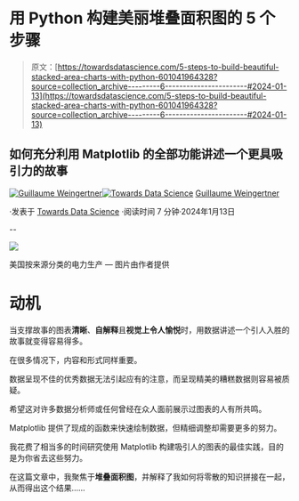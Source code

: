 # 用 Python 构建美丽堆叠面积图的 5 个步骤

> 原文：[https://towardsdatascience.com/5-steps-to-build-beautiful-stacked-area-charts-with-python-601041964328?source=collection_archive---------6-----------------------#2024-01-13](https://towardsdatascience.com/5-steps-to-build-beautiful-stacked-area-charts-with-python-601041964328?source=collection_archive---------6-----------------------#2024-01-13)

## 如何充分利用 Matplotlib 的全部功能讲述一个更具吸引力的故事

[](https://guillaume-weingertner.medium.com/?source=post_page---byline--601041964328--------------------------------)[![Guillaume Weingertner](../Images/fbfb34af986a7788394b6033c6954d57.png)](https://guillaume-weingertner.medium.com/?source=post_page---byline--601041964328--------------------------------)[](https://towardsdatascience.com/?source=post_page---byline--601041964328--------------------------------)[![Towards Data Science](../Images/a6ff2676ffcc0c7aad8aaf1d79379785.png)](https://towardsdatascience.com/?source=post_page---byline--601041964328--------------------------------) [Guillaume Weingertner](https://guillaume-weingertner.medium.com/?source=post_page---byline--601041964328--------------------------------)

·发表于 [Towards Data Science](https://towardsdatascience.com/?source=post_page---byline--601041964328--------------------------------) ·阅读时间 7 分钟·2024年1月13日

--

![](../Images/db5af579ae224b6085072963c9ffbb1a.png)

美国按来源分类的电力生产 — 图片由作者提供

# 动机

当支撑故事的图表**清晰**、**自解释**且**视觉上令人愉悦**时，用数据讲述一个引人入胜的故事就变得容易得多。

在很多情况下，内容和形式同样重要。

数据呈现不佳的优秀数据无法引起应有的注意，而呈现精美的糟糕数据则容易被质疑。

希望这对许多数据分析师或任何曾经在众人面前展示过图表的人有所共鸣。

Matplotlib 提供了现成的函数来快速绘制数据，但精细调整却需要更多的努力。

我花费了相当多的时间研究使用 Matplotlib 构建吸引人的图表的最佳实践，目的是为你省去这些努力。

在这篇文章中，我聚焦于**堆叠面积图**，并解释了我如何将零散的知识拼接在一起，从而得出这个结果……
